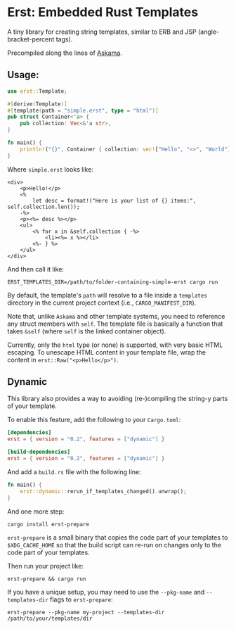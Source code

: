 # Erst: Embedded Rust Templates

A tiny library for creating string templates, similar to ERB and JSP (angle-bracket-percent tags).

Precompiled along the lines of [Askama](https://github.com/djc/askama).

## Usage:

```rust
use erst::Template;

#[derive(Template)]
#[template(path = "simple.erst", type = "html")]
pub struct Container<'a> {
    pub collection: Vec<&'a str>,
}

fn main() {
    println!("{}", Container { collection: vec!["Hello", "<>", "World"] });
}
```

Where `simple.erst` looks like:

```erb
<div>
    <p>Hello!</p>
    <%
        let desc = format!("Here is your list of {} items:", self.collection.len());
    -%>
    <p><%= desc %></p>
    <ul>
        <% for x in &self.collection { -%>
            <li><%= x %></li>      
        <%- } %>
    </ul>
</div>
```

And then call it like:

    ERST_TEMPLATES_DIR=/path/to/folder-containing-simple-erst cargo run

By default, the template's `path` will resolve to a file inside a `templates` directory in the current project context (i.e., `CARGO_MANIFEST_DIR`).

Note that, unlike `Askama` and other template systems, you need to reference any struct members with `self`. The template file is basically a function that takes `&self` (where `self` is the linked container object).

Currently, only the `html` type (or none) is supported, with very basic HTML escaping. To unescape HTML content in your template file, wrap the content in `erst::Raw("<p>Hello</p>")`.

## Dynamic

This library also provides a way to avoiding (re-)compiling the string-y parts of your template.

To enable this feature, add the following to your `Cargo.toml`:

```toml
[dependencies]
erst = { version = "0.2", features = ["dynamic"] }

[build-dependencies]
erst = { version = "0.2", features = ["dynamic"] }
```

And add a `build.rs` file with the following line:

```rust
fn main() {
    erst::dynamic::rerun_if_templates_changed().unwrap();
}
```

And one more step: 

    cargo install erst-prepare

`erst-prepare` is a small binary that copies the code part of your templates to `$XDG_CACHE_HOME` so that the build script can re-run on changes only to the code part of your templates.

Then run your project like:

    erst-prepare && cargo run

If you have a unique setup, you may need to use the `--pkg-name` and `--templates-dir` flags to `erst-prepare`:

    erst-prepare --pkg-name my-project --templates-dir /path/to/your/templates/dir

